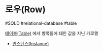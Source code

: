 # 로우(Row)

#SQLD #relational-database #table 

[테이블(Table)](테이블(Table).md) 에서 항목들에 대한 값을 지닌 가로행

- [인스턴스(Instance)](../../01_데이터_모델링의_이해/01_데이터_모델링의_이해/인스턴스(Instance).md)